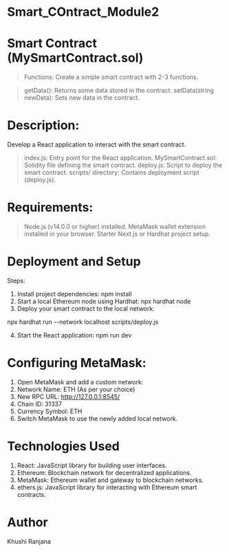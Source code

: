 # Smart_COntract_Module2
 
 #  Smart Contract (MySmartContract.sol)
> Functions: Create a simple smart contract with 2-3 functions.

> getData(): Returns some data stored in the contract.
> setData(string newData): Sets new data in the contract.

 # Description:
  Develop a React application to interact with the smart contract.

 > index.js: Entry point for the React application.
 > MySmartContract.sol: Solidity file defining the smart contract.
 > deploy.js: Script to deploy the smart contract.
 > scripts/ directory: Contains deployment script (deploy.js).
 
# Requirements:

 > Node.js (v14.0.0 or higher) installed.
 > MetaMask wallet extension installed in your browser.
 > Starter Next.js or Hardhat project setup.

# Deployment and Setup
 
 Steps:
 1. Install project dependencies: npm install
 2. Start a local Ethereum node using Hardhat: npx hardhat node
 3. Deploy your smart contract to the local network:

   npx hardhat run --network localhost scripts/deploy.js

 4. Start the React application: npm run dev

# Configuring MetaMask:

1. Open MetaMask and add a custom network:
2. Network Name: ETH (As per your choice)
3. New RPC URL: http://127.0.0.1:8545/
4. Chain ID: 31337
5. Currency Symbol: ETH
6. Switch MetaMask to use the newly added local network.

# Technologies Used

1. React: JavaScript library for building user interfaces.
2. Ethereum: Blockchain network for decentralized applications.
3. MetaMask: Ethereum wallet and gateway to blockchain networks.
4. ethers.js: JavaScript library for interacting with Ethereum smart contracts.

# Author
Khushi Ranjana

